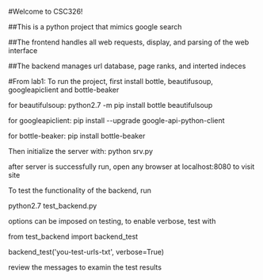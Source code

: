 #Welcome to CSC326!

##This is a python project that mimics google search

##The frontend handles all web requests, display, and parsing of the web interface

##The backend manages url database, page ranks, and interted indeces











#From lab1:
To run the project, first install bottle, beautifusoup, googleapiclient and bottle-beaker

for beautifulsoup:
python2.7 -m pip install bottle beautifulsoup

for googleapiclient:
pip install --upgrade google-api-python-client

for bottle-beaker:
pip install bottle-beaker

Then initialize the server with:
python srv.py

after server is successfully run, open any browser at localhost:8080 to visit site


To test the functionality of the backend, run

python2.7 test_backend.py

options can be imposed on testing, to enable verbose, test with

from test_backend import backend_test

backend_test('you-test-urls-txt', verbose=True)

review the messages to examin the test results

